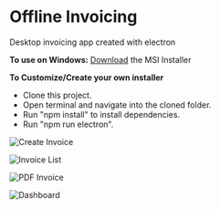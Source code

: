 # Offline Invoicing
 Desktop invoicing app created with electron
 
 **To use on Windows:**
 [Download](http://download.offlineinvoicing.com/OfflineInvoicing.msi) the MSI Installer

**To Customize/Create your own installer**

- Clone this project.
- Open terminal and navigate into the cloned folder.
- Run "npm install" to install dependencies.
- Run "npm run electron". 

![Create Invoice](https://github.com/tngoman/Offline_Invoicing/blob/master/screenshots/create_invoice.png)

![Invoice List](https://github.com/tngoman/Offline_Invoicing/blob/master/screenshots/invoices.png)

![PDF Invoice](https://github.com/tngoman/Offline_Invoicing/blob/master/screenshots/pdf_invoice.png)

![Dashboard](https://github.com/tngoman/Offline_Invoicing/blob/master/screenshots/dashboard.png)
